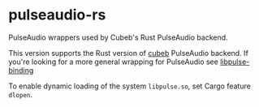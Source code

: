 # pulseaudio-rs
PulseAudio wrappers used by Cubeb's Rust PulseAudio backend.

This version supports the Rust version of
[cubeb](https://github.com/kinetiknz/cubeb) PulseAudio backend.  If
you're looking for a more general wrapping for PulseAudio see
[libpulse-binding](https://crates.io/crates/libpulse-binding)

To enable dynamic loading of the system `libpulse.so`, set Cargo
feature `dlopen`.
